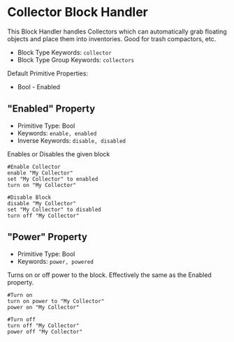 ﻿# Collector Block Handler
This Block Handler handles Collectors which can automatically grab floating objects and place them into inventories.  Good for trash compactors, etc.

* Block Type Keywords: ```collector```
* Block Type Group Keywords: ```collectors```

Default Primitive Properties:
* Bool - Enabled

## "Enabled" Property
* Primitive Type: Bool
* Keywords: ```enable, enabled```
* Inverse Keywords: ```disable, disabled```

Enables or Disables the given block

```
#Enable Collector
enable "My Collector"
set "My Collector" to enabled
turn on "My Collector"

#Disable Block
disable "My Collector"
set "My Collector" to disabled
turn off "My Collector"
```

## "Power" Property
* Primitive Type: Bool
* Keywords: ```power, powered```

Turns on or off power to the block.  Effectively the same as the Enabled property.

```
#Turn on
turn on power to "My Collector"
power on "My Collector"

#Turn off
turn off "My Collector"
power off "My Collector"
```